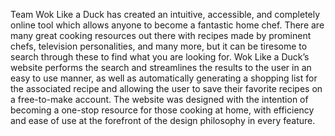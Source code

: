 Team Wok Like a Duck has created an intuitive, accessible, and completely online tool which allows anyone to become a fantastic home chef. There are many great cooking resources out there with recipes made by prominent chefs, television personalities, and many more, but it can be tiresome to search through these to find what you are looking for. Wok Like a Duck’s website performs the search and streamlines the results to the user in an easy to use manner, as well as automatically generating a shopping list for the associated recipe and allowing the user to save their favorite recipes on a free-to-make account. The website was designed with the intention of becoming a one-stop resource for those cooking at home, with efficiency and ease of use at the forefront of the design philosophy in every feature. 

